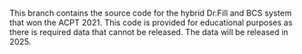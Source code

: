This branch contains the source code for the hybrid Dr.Fill and BCS system that won the ACPT 2021. This code is provided for educational purposes as there is required data that cannot be released. The data will be released in 2025.
